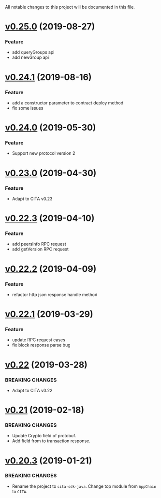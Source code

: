 All notable changes to this project will be documented in this file.

# [v0.25.0](https://github.com/cryptape/cita-sdk-java/compare/v0.24.1...v0.25.0) (2019-08-27)

### Feature

* add queryGroups api
* add newGroup api

# [v0.24.1](https://github.com/cryptape/cita-sdk-java/compare/v0.24.0...v0.24.1) (2019-08-16)

### Feature

* add a constructor parameter to contract deploy method 
* fix some issues

# [v0.24.0](https://github.com/cryptape/cita-sdk-java/compare/v0.23.0...v0.24.0) (2019-05-30)

### Feature

* Support new protocol version 2


# [v0.23.0](https://github.com/cryptape/cita-sdk-java/compare/v0.22.3...v0.23.0) (2019-04-30)

### Feature

* Adapt to CITA v0.23

# [v0.22.3](https://github.com/cryptape/cita-sdk-java/compare/v0.22.2...v0.22.3) (2019-04-10)

### Feature

* add peersInfo RPC request
* add getVersion RPC request

# [v0.22.2](https://github.com/cryptape/cita-sdk-java/compare/v0.22.1...v0.22.2) (2019-04-09)

### Feature

* refactor http json response handle method

# [v0.22.1](https://github.com/cryptape/cita-sdk-java/compare/v0.22...v0.22.1) (2019-03-29)

### Feature

* update RPC request cases
* fix block response parse bug

# [v0.22](https://github.com/cryptape/cita-sdk-java/compare/v0.21...v0.22) (2019-03-28)

### BREAKING CHANGES

* Adapt to CITA v0.22

# [v0.21](https://github.com/cryptape/cita-sdk-java/compare/v0.20.3...v0.21) (2019-02-18)

### BREAKING CHANGES

* Update Crypto field of protobuf. 
* Add field from to transaction response.

# [v0.20.3](https://github.com/cryptape/cita-sdk-java/compare/v0.20...v0.20.3) (2019-01-21)

### BREAKING CHANGES

* Rename the project to `cita-sdk-java`. Change top module from `AppChain` to `CITA`.
